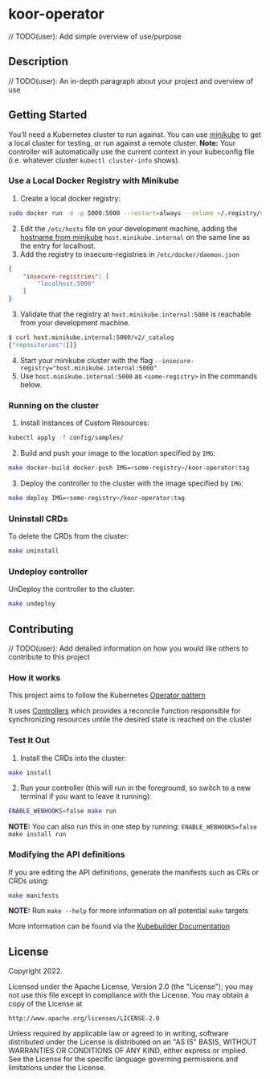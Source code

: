 # koor-operator
// TODO(user): Add simple overview of use/purpose

## Description
// TODO(user): An in-depth paragraph about your project and overview of use

## Getting Started
You’ll need a Kubernetes cluster to run against. You can use [minikube](https://minikube.sigs.k8s.io/docs/start/) to get a local cluster for testing, or run against a remote cluster.
**Note:** Your controller will automatically use the current context in your kubeconfig file (i.e. whatever cluster `kubectl cluster-info` shows).

### Use a Local Docker Registry with Minikube
1. Create a local docker registry:
```sh
sudo docker run -d -p 5000:5000 --restart=always --volume ~/.registry/storage:/var/lib/registry registry:2
```
2. Edit the `/etc/hosts` file on your development machine, adding the [hostname from minikube](https://minikube.sigs.k8s.io/docs/handbook/host-access/) `host.minikube.internal` on the same line as the entry for localhost.
3. Add the registry to insecure-registries in `/etc/docker/daemon.json`
```json
{
    "insecure-registries": [
        "localhost:5000"
    ]
}
```
3. Validate that the registry at `host.minikube.internal:5000` is reachable from your development machine.
```sh
$ curl host.minikube.internal:5000/v2/_catalog
{"repositories":[]}
```
4. Start your minikube cluster with the flag `--insecure-registry="host.minikube.internal:5000"`
4. Use `host.minikube.internal:5000` as `<some-registry>` in the commands below.

### Running on the cluster
1. Install Instances of Custom Resources:

```sh
kubectl apply -f config/samples/
```

2. Build and push your image to the location specified by `IMG`:

```sh
make docker-build docker-push IMG=<some-registry>/koor-operator:tag
```

3. Deploy the controller to the cluster with the image specified by `IMG`:

```sh
make deploy IMG=<some-registry>/koor-operator:tag
```

### Uninstall CRDs
To delete the CRDs from the cluster:

```sh
make uninstall
```

### Undeploy controller
UnDeploy the controller to the cluster:

```sh
make undeploy
```

## Contributing
// TODO(user): Add detailed information on how you would like others to contribute to this project

### How it works
This project aims to follow the Kubernetes [Operator pattern](https://kubernetes.io/docs/concepts/extend-kubernetes/operator/)

It uses [Controllers](https://kubernetes.io/docs/concepts/architecture/controller/)
which provides a reconcile function responsible for synchronizing resources untile the desired state is reached on the cluster

### Test It Out
1. Install the CRDs into the cluster:

```sh
make install
```

2. Run your controller (this will run in the foreground, so switch to a new terminal if you want to leave it running):

```sh
ENABLE_WEBHOOKS=false make run
```

**NOTE:** You can also run this in one step by running: `ENABLE_WEBHOOKS=false make install run`

### Modifying the API definitions
If you are editing the API definitions, generate the manifests such as CRs or CRDs using:

```sh
make manifests
```

**NOTE:** Run `make --help` for more information on all potential `make` targets

More information can be found via the [Kubebuilder Documentation](https://book.kubebuilder.io/introduction.html)

## License

Copyright 2022.

Licensed under the Apache License, Version 2.0 (the "License");
you may not use this file except in compliance with the License.
You may obtain a copy of the License at

    http://www.apache.org/licenses/LICENSE-2.0

Unless required by applicable law or agreed to in writing, software
distributed under the License is distributed on an "AS IS" BASIS,
WITHOUT WARRANTIES OR CONDITIONS OF ANY KIND, either express or implied.
See the License for the specific language governing permissions and
limitations under the License.
